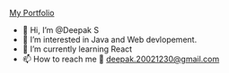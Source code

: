 [My Portfolio](https://hilarious-nougat-6be342.netlify.app/)
- 👋 Hi, I’m @Deepak S
- 👀 I’m interested in Java and Web devlopement.
- 🌱 I’m currently learning React
- 📫 How to reach me  📧 deepak.20021230@gmail.com

